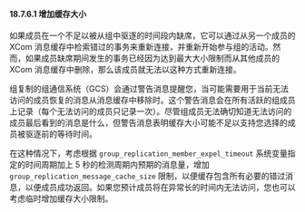 #### 18.7.6.1 增加缓存大小

如果成员在一个不足以被从组中驱逐的时间段内缺席，它可以通过从另一个成员的 XCom 消息缓存中检索错过的事务来重新连接，并重新开始参与组的活动。然而，如果成员缺席期间发生的事务已经因为达到最大大小限制而从其他成员的 XCom 消息缓存中删除，那么该成员就无法以这种方式重新连接。

组复制的组通信系统（GCS）会通过警告消息提醒您，当可能需要用于当前无法访问的成员恢复的消息从消息缓存中移除时。这个警告消息会在所有活跃的组成员上记录（每个无法访问的成员只记录一次）。尽管组成员无法确切知道无法访问的成员最后看到的消息是什么，但警告消息表明缓存大小可能不足以支持您选择的成员被驱逐前的等待时间。

在这种情况下，考虑根据 `group_replication_member_expel_timeout` 系统变量指定的时间周期加上 5 秒的检测周期内预期的消息量，增加 `group_replication_message_cache_size` 限制，以便缓存包含所有必要的错过消息，以便成员成功返回。如果您预计成员将在异常长的时间内无法访问，您也可以考虑临时增加缓存大小限制。